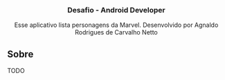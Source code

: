 <!-- Header-->
<br />
<p align="center">
  <h3 align="center">Desafio - Android Developer </h3>

  <p align="center">
    Esse aplicativo lista personagens da Marvel. Desenvolvido por Agnaldo Rodrigues de Carvalho Netto
  </p>
</p>

## Sobre
<p> TODO</p>